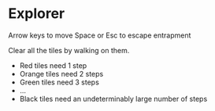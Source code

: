# Explorer

Arrow keys to move
Space or Esc to escape entrapment

Clear all the tiles by walking on them.
 - Red tiles need 1 step
 - Orange tiles need 2 steps
 - Green tiles need 3 steps
 - ...
 - Black tiles need an undeterminably large number of steps
